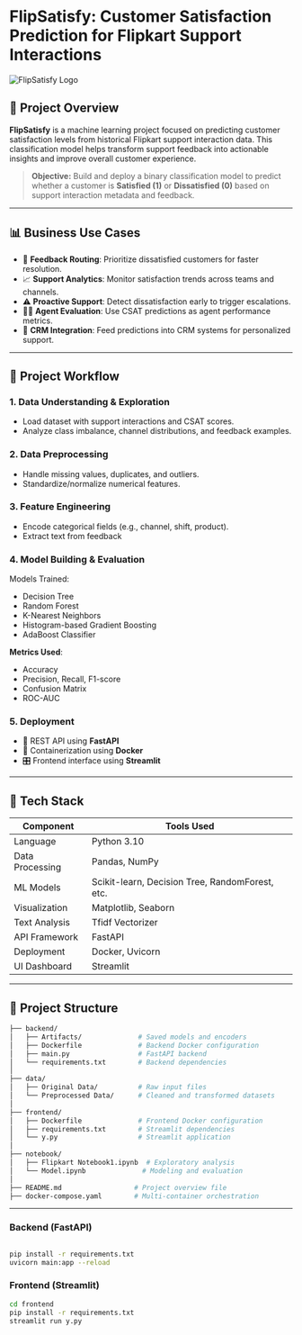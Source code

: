 # FlipSatisfy: Customer Satisfaction Prediction for Flipkart Support Interactions

![FlipSatisfy Logo](https://img.shields.io/badge/ML-Customer%20Satisfaction-blue.svg)


## 🚀 Project Overview

**FlipSatisfy** is a machine learning project focused on predicting customer satisfaction levels from historical Flipkart support interaction data. This classification model helps transform support feedback into actionable insights and improve overall customer experience.

> **Objective:** Build and deploy a binary classification model to predict whether a customer is **Satisfied (1)** or **Dissatisfied (0)** based on support interaction metadata and feedback.

---

## 📊 Business Use Cases

* 🔀 **Feedback Routing**: Prioritize dissatisfied customers for faster resolution.
* 📈 **Support Analytics**: Monitor satisfaction trends across teams and channels.
* ⚠️ **Proactive Support**: Detect dissatisfaction early to trigger escalations.
* 🧑‍💼 **Agent Evaluation**: Use CSAT predictions as agent performance metrics.
* 🔗 **CRM Integration**: Feed predictions into CRM systems for personalized support.

---

## 🔁 Project Workflow

### 1. Data Understanding & Exploration

* Load dataset with support interactions and CSAT scores.
* Analyze class imbalance, channel distributions, and feedback examples.

### 2. Data Preprocessing

* Handle missing values, duplicates, and outliers.
* Standardize/normalize numerical features.

### 3. Feature Engineering

* Encode categorical fields (e.g., channel, shift, product).
* Extract text from feedback 

### 4. Model Building & Evaluation

Models Trained:

* Decision Tree
* Random Forest
* K-Nearest Neighbors
* Histogram-based Gradient Boosting
* AdaBoost Classifier

**Metrics Used**:

* Accuracy
* Precision, Recall, F1-score
* Confusion Matrix
* ROC-AUC

### 5. Deployment

* 🔌 REST API using **FastAPI**
* 🐳 Containerization using **Docker**
* 🎛️ Frontend interface using **Streamlit**

---

## 🧾 Tech Stack

| Component       | Tools Used                                      |
| --------------- | ----------------------------------------------- |
| Language        | Python 3.10                                     |
| Data Processing | Pandas, NumPy                                   |
| ML Models       | Scikit-learn, Decision Tree, RandomForest, etc. |
| Visualization   | Matplotlib, Seaborn                             |
| Text Analysis   | Tfidf Vectorizer                      |
| API Framework   | FastAPI                                         |
| Deployment      | Docker, Uvicorn                                 |
| UI Dashboard    | Streamlit                                       |

---

## 📁 Project Structure

```bash
├── backend/
│   ├── Artifacts/              # Saved models and encoders
│   ├── Dockerfile              # Backend Docker configuration
│   ├── main.py                 # FastAPI backend
│   └── requirements.txt        # Backend dependencies
│
├── data/
│   ├── Original Data/          # Raw input files
│   └── Preprocessed Data/      # Cleaned and transformed datasets
│
├── frontend/
│   ├── Dockerfile              # Frontend Docker configuration
│   ├── requirements.txt        # Streamlit dependencies
│   └── y.py                    # Streamlit application
│
├── notebook/
│   ├── Flipkart Notebook1.ipynb  # Exploratory analysis
│   └── Model.ipynb              # Modeling and evaluation
│
├── README.md                  # Project overview file
├── docker-compose.yaml        # Multi-container orchestration
```

---

### Backend (FastAPI)

```bash

pip install -r requirements.txt
uvicorn main:app --reload
```

### Frontend (Streamlit)

```bash
cd frontend
pip install -r requirements.txt
streamlit run y.py

